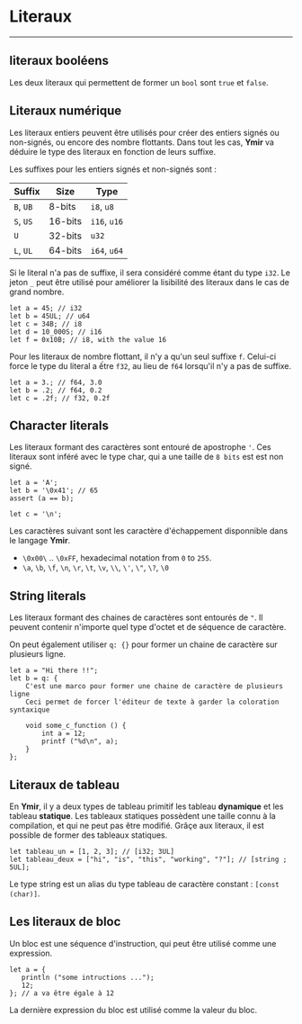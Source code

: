 # Literaux
<hr>

## literaux booléens 

Les deux literaux qui permettent de former un `bool` sont `true` et `false`.

## Literaux numérique 

Les literaux entiers peuvent être utilisés pour créer des entiers signés ou non-signés, ou encore des nombre flottants.
Dans tout les cas, **Ymir** va déduire le type des literaux en fonction de leurs suffixe. 

Les suffixes pour les entiers signés et non-signés sont :

| Suffix | Size | Type |
| --- | --- | --- |
| `B`, `UB` | 8-bits | `i8`, `u8` |
| `S`, `US` | 16-bits | `i16`, `u16` |
| `U` | 32-bits | `u32` |
| `L`, `UL` | 64-bits | `i64`, `u64` |

Si le literal n'a pas de suffixe, il sera considéré comme étant du type `i32`. 
Le jeton `_` peut être utilisé pour améliorer la lisibilité des literaux dans le cas de grand nombre.

```ymir
let a = 45; // i32
let b = 45UL; // u64
let c = 34B; // i8
let d = 10_000S; // i16
let f = 0x10B; // i8, with the value 16
```

Pour les literaux de nombre flottant, il n'y a qu'un seul suffixe `f`. Celui-ci force le type du literal a ếtre `f32`, au lieu de `f64` lorsqu'il n'y a pas de suffixe.


```ymir
let a = 3.; // f64, 3.0
let b = .2; // f64, 0.2
let c = .2f; // f32, 0.2f
```

## Character literals

Les literaux formant des caractères sont entouré de apostrophe
`'`. Ces literaux sont inféré avec le type char, qui a une taille de
`8 bits` est est non signé.

```ymir
let a = 'A'; 
let b = '\0x41'; // 65
assert (a == b);

let c = '\n';
```

Les caractères suivant sont les caractère d'échappement disponnible dans le langage **Ymir**.

* `\0x00\` .. `\0xFF`, hexadecimal notation from `0` to `255`.
* `\a`, `\b`, `\f`, `\n`, `\r`, `\t`, `\v`, `\\`, `\'`, `\"`, `\?`, `\0`

## String literals

Les literaux formant des chaines de caractères sont entourés de
`"`. Il peuvent contenir n'importe quel type d'octet et de séquence de
caractère.

On peut également utiliser `q: {}` pour former un chaine de caractère sur plusieurs ligne.

```ymir
let a = "Hi there !!";
let b = q: { 
    C'est une marco pour former une chaine de caractère de plusieurs ligne
    Ceci permet de forcer l'éditeur de texte à garder la coloration syntaxique
   
    void some_c_function () {
        int a = 12;
        printf ("%d\n", a);
    }
};
```

## Literaux de tableau

En **Ymir**, il y a deux types de tableau primitif les tableau __dynamique__ et les tableau __statique__.
Les tableaux statiques possèdent une taille connu à la compilation, et qui ne peut pas être modifié. 
Grâçe aux literaux, il est possible de former des tableaux statiques.

```ymir
let tableau_un = [1, 2, 3]; // [i32; 3UL]
let tableau_deux = ["hi", "is", "this", "working", "?"]; // [string ; 5UL];
```

Le type string est un alias du type tableau de caractère constant : `[const (char)]`.

## Les literaux de bloc

Un bloc est une séquence d'instruction, qui peut être utilisé comme une expression.

```ymir
let a = {
   println ("some intructions ...");
   12;
}; // a va être égale à 12
```

La dernière expression du bloc est utilisé comme la valeur du bloc.


